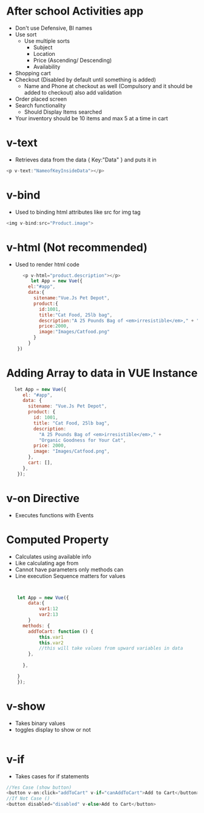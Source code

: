 #  After school Activities app
- Don't use Defensive, BI names
- Use sort
	- Use multiple sorts 
		- Subject
		- Location
		- Price (Ascending/ Descending)
		- Availability
- Shopping cart 
- Checkout (Disabled by default until something is added)
	- Name and Phone at checkout as well (Compulsory and it should be added to checkout) also add validation
- Order placed screen 
- Search functionality 
	- Should Display Items searched
- Your inventory should be 10 items and max 5 at a time in cart 

# v-text
- Retrieves data from the data { Key:"Data"  } and puts it in 
```javascript
<p v-text:"NameofKeyInsideData"></p>
```

# v-bind
- Used to binding html attributes like src for img tag
```javascript
<img v-bind:src="Product.image">
```

# v-html (Not recommended)
- Used to render html code
```javascript
      <p v-html="product.description"></p>
         let App = new Vue({
        el:"#app",
        data:{    
          sitename:"Vue.Js Pet Depot",
          product:{
            id:1001,
            title:"Cat Food, 25lb bag",
            description:"A 25 Pounds Bag of <em>irresistible</em>," + "Organic Goodness for Your Cat",
            price:2000,
            image:"Images/Catfood.png"
          }
        }
    })
```

# Adding Array to data in VUE Instance
```javascript
   let App = new Vue({
      el: "#app",
      data: {
        sitename: "Vue.Js Pet Depot",
        product: {
          id: 1001,
          title: "Cat Food, 25lb bag",
          description:
            "A 25 Pounds Bag of <em>irresistible</em>," +
            "Organic Goodness for Your Cat",
          price: 2000,
          image: "Images/Catfood.png",
        },
        cart: [],
      },
    });
```

# v-on Directive 
- Executes functions with Events 

# Computed Property
- Calculates using available info
- Like calculating age from 
- Cannot have parameters only methods can
- Line execution Sequence matters for values

```javascript


    let App = new Vue({
		data:{
			var1:12
			var2:13
		}
      methods: {
        addToCart: function () {
			this.var1
			this.var2 
			//this will take values from upward variables in data
        },
		
      },

    }
    });
```

# v-show
- Takes binary values
- toggles display to show or not
```javascript

```

# v-if
- Takes cases for if statements
```javascript
//Yes Case (show button)
<button v-on:click="addToCart" v-if="canAddToCart">Add to Cart</button>
//If Not Case ()
<button disabled="disabled" v-else>Add to Cart</button>
```

